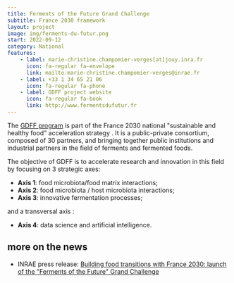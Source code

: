 ```yaml
---
title: Ferments of the Future Grand Challenge
subtitle: France 2030 framework
layout: project
image: img/ferments-du-futur.png
start: 2022-09-12
category: National
features:
    - label: marie-christine.champomier-verges[at]jouy.inra.fr
      icon: fa-regular fa-envelope
      link: mailto:marie-christine.champomier-verges@inrae.fr
    - label: +33 1 34 65 21 06
      icon: fa-regular fa-phone
    - label: GDFF project website
      icon: fa-regular fa-book
      link: http://www.fermentsdufutur.fr
---
```


The [GDFF program](http://www.fermentsdufutur.fr) is part of the France 2030 national "sustainable and healthy food" acceleration strategy . It is a public-private consortium, composed of 30 partners, and bringing together public institutions and industrial partners in the field of ferments and fermented foods.

The objective of GDFF is to accelerate research and innovation in this field by focusing on 3 strategic axes:

- **Axis 1**: food microbiota/food matrix interactions;
- **Axis 2**: food microbiota / host microbiota interactions;
- **Axis 3**: innovative fermentation processes;

and a transversal axis :

- **Axis 4**: data science and artificial intelligence.

## more on the news
- INRAE press release: [Building food transitions with France 2030: launch of the "Ferments of the Future" Grand Challenge](https://www.inrae.fr/en/news/building-food-transitions-france-2030-launch-ferments-future-grand-challenge)


